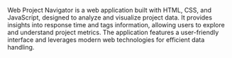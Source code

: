 Web Project Navigator is a web application built with HTML, CSS, and JavaScript, designed to analyze and visualize project data. It provides insights into response time and tags information, allowing users to explore and understand project metrics. The application features a user-friendly interface and leverages modern web technologies for efficient data handling.
